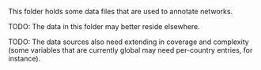This folder holds some data files that are used to annotate networks.

TODO: The data in this folder may better reside elsewhere.

TODO: The data sources also need extending in coverage and complexity (some
variables that are currently global may need per-country entries, for
instance).
